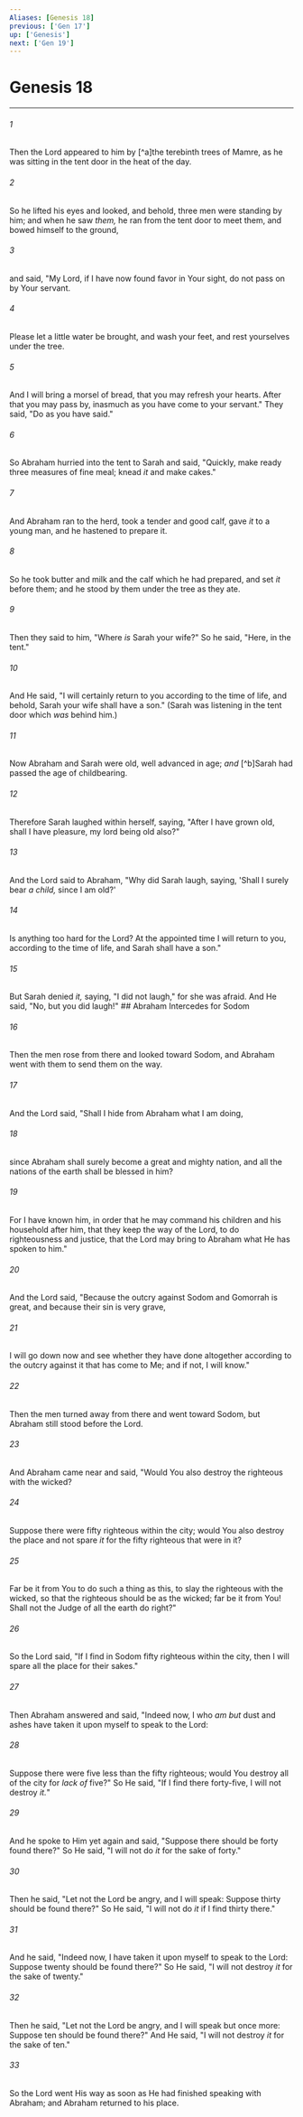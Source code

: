 ```yaml
---
Aliases: [Genesis 18]
previous: ['Gen 17']
up: ['Genesis']
next: ['Gen 19']
---
```

# Genesis 18

***


###### 1 
Then the Lord appeared to him by [^a]the terebinth trees of Mamre, as he was sitting in the tent door in the heat of the day. 

###### 2 
So he lifted his eyes and looked, and behold, three men were standing by him; and when he saw _them,_ he ran from the tent door to meet them, and bowed himself to the ground, 

###### 3 
and said, "My Lord, if I have now found favor in Your sight, do not pass on by Your servant. 

###### 4 
Please let a little water be brought, and wash your feet, and rest yourselves under the tree. 

###### 5 
And I will bring a morsel of bread, that you may refresh your hearts. After that you may pass by, inasmuch as you have come to your servant." They said, "Do as you have said." 

###### 6 
So Abraham hurried into the tent to Sarah and said, "Quickly, make ready three measures of fine meal; knead _it_ and make cakes." 

###### 7 
And Abraham ran to the herd, took a tender and good calf, gave _it_ to a young man, and he hastened to prepare it. 

###### 8 
So he took butter and milk and the calf which he had prepared, and set _it_ before them; and he stood by them under the tree as they ate. 

###### 9 
Then they said to him, "Where _is_ Sarah your wife?" So he said, "Here, in the tent." 

###### 10 
And He said, "I will certainly return to you according to the time of life, and behold, Sarah your wife shall have a son." (Sarah was listening in the tent door which _was_ behind him.) 

###### 11 
Now Abraham and Sarah were old, well advanced in age; _and_ [^b]Sarah had passed the age of childbearing. 

###### 12 
Therefore Sarah laughed within herself, saying, "After I have grown old, shall I have pleasure, my lord being old also?" 

###### 13 
And the Lord said to Abraham, "Why did Sarah laugh, saying, 'Shall I surely bear _a child,_ since I am old?' 

###### 14 
Is anything too hard for the Lord? At the appointed time I will return to you, according to the time of life, and Sarah shall have a son." 

###### 15 
But Sarah denied _it,_ saying, "I did not laugh," for she was afraid. And He said, "No, but you did laugh!" ## Abraham Intercedes for Sodom 

###### 16 
Then the men rose from there and looked toward Sodom, and Abraham went with them to send them on the way. 

###### 17 
And the Lord said, "Shall I hide from Abraham what I am doing, 

###### 18 
since Abraham shall surely become a great and mighty nation, and all the nations of the earth shall be blessed in him? 

###### 19 
For I have known him, in order that he may command his children and his household after him, that they keep the way of the Lord, to do righteousness and justice, that the Lord may bring to Abraham what He has spoken to him." 

###### 20 
And the Lord said, "Because the outcry against Sodom and Gomorrah is great, and because their sin is very grave, 

###### 21 
I will go down now and see whether they have done altogether according to the outcry against it that has come to Me; and if not, I will know." 

###### 22 
Then the men turned away from there and went toward Sodom, but Abraham still stood before the Lord. 

###### 23 
And Abraham came near and said, "Would You also destroy the righteous with the wicked? 

###### 24 
Suppose there were fifty righteous within the city; would You also destroy the place and not spare _it_ for the fifty righteous that were in it? 

###### 25 
Far be it from You to do such a thing as this, to slay the righteous with the wicked, so that the righteous should be as the wicked; far be it from You! Shall not the Judge of all the earth do right?" 

###### 26 
So the Lord said, "If I find in Sodom fifty righteous within the city, then I will spare all the place for their sakes." 

###### 27 
Then Abraham answered and said, "Indeed now, I who _am_ _but_ dust and ashes have taken it upon myself to speak to the Lord: 

###### 28 
Suppose there were five less than the fifty righteous; would You destroy all of the city for _lack of_ five?" So He said, "If I find there forty-five, I will not destroy _it._" 

###### 29 
And he spoke to Him yet again and said, "Suppose there should be forty found there?" So He said, "I will not do _it_ for the sake of forty." 

###### 30 
Then he said, "Let not the Lord be angry, and I will speak: Suppose thirty should be found there?" So He said, "I will not do _it_ if I find thirty there." 

###### 31 
And he said, "Indeed now, I have taken it upon myself to speak to the Lord: Suppose twenty should be found there?" So He said, "I will not destroy _it_ for the sake of twenty." 

###### 32 
Then he said, "Let not the Lord be angry, and I will speak but once more: Suppose ten should be found there?" And He said, "I will not destroy _it_ for the sake of ten." 

###### 33 
So the Lord went His way as soon as He had finished speaking with Abraham; and Abraham returned to his place.
